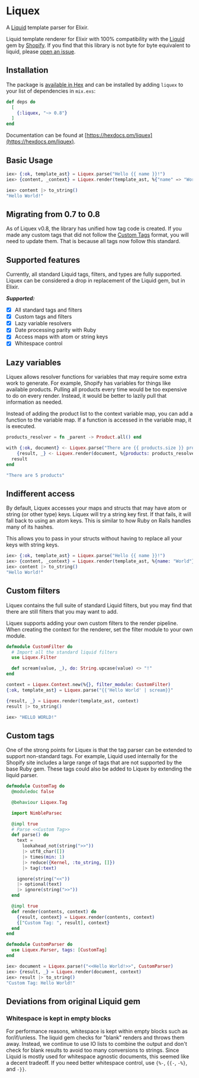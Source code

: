 # Liquex

A [Liquid](https://shopify.github.io/liquid/) template parser for Elixir.

Liquid template renderer for Elixir with 100% compatibility with the
[Liquid](https://shopify.github.io/liquid/) gem by [Shopify](https://www.shopify.com/).
If you find that this library is not byte for byte equivalent to liquid, please
[open an issue](https://github.com/markglenn/liquex/issues).

## Installation

The package is [available in Hex](https://hex.pm/packages/liquex) and can be installed
by adding `liquex` to your list of dependencies in `mix.exs`:

```elixir
def deps do
  [
    {:liquex, "~> 0.8"}
  ]
end
```

Documentation can be found at [https://hexdocs.pm/liquex](https://hexdocs.pm/liquex).

## Basic Usage

```elixir
iex> {:ok, template_ast} = Liquex.parse("Hello {{ name }}!")
iex> {content, _context} = Liquex.render(template_ast, %{"name" => "World"})

iex> content |> to_string()
"Hello World!"
```

## Migrating from 0.7 to 0.8

As of Liquex v0.8, the library has unified how tag code is created. If you made
any custom tags that did not follow the
[Custom Tags](https://hexdocs.pm/liquex/Liquex.html#module-custom-tags) format,
you will need to update them. That is because all tags now follow this standard.

## Supported features

Currently, all standard Liquid tags, filters, and types are fully supported.  Liquex can
be considered a drop in replacement of the Liquid gem, but in Elixir.

**_Supported:_**

- [x] All standard tags and filters
- [x] Custom tags and filters
- [x] Lazy variable resolvers
- [x] Date processing parity with Ruby
- [x] Access maps with atom or string keys
- [x] Whitespace control

## Lazy variables

Liquex allows resolver functions for variables that may require some extra
work to generate. For example, Shopify has variables for things like
available products. Pulling all products every time would be too expensive
to do on every render. Instead, it would be better to lazily pull that
information as needed.

Instead of adding the product list to the context variable map, you can add
a function to the variable map. If a function is accessed in the variable
map, it is executed.

```elixir
products_resolver = fn _parent -> Product.all() end

with {:ok, document} <- Liquex.parse("There are {{ products.size }} products"),
    {result, _} <- Liquex.render(document, %{products: products_resolver}) do
  result
end

"There are 5 products"
```

## Indifferent access

By default, Liquex accesses your maps and structs that may have atom or
string (or other type) keys. Liquex will try a string key first. If that
fails, it will fall back to using an atom keys.  This is similar to how
Ruby on Rails handles many of its hashes.

This allows you to pass in your structs without having to replace all your
keys with string keys.

```elixir
iex> {:ok, template_ast} = Liquex.parse("Hello {{ name }}!")
iex> {content, _context} = Liquex.render(template_ast, %{name: "World"})
iex> content |> to_string()
"Hello World!"
```

## Custom filters

Liquex contains the full suite of standard Liquid filters, but you may find that there are still
filters that you may want to add.

Liquex supports adding your own custom filters to the render pipeline.  When creating the context
for the renderer, set the filter module to your own module.

```elixir
defmodule CustomFilter do
  # Import all the standard liquid filters
  use Liquex.Filter

  def scream(value, _), do: String.upcase(value) <> "!"
end

context = Liquex.Context.new(%{}, filter_module: CustomFilter)
{:ok, template_ast} = Liquex.parse("{{'Hello World' | scream}}"

{result, _} = Liquex.render(template_ast, context)
result |> to_string()

iex> "HELLO WORLD!"
```

## Custom tags

One of the strong points for Liquex is that the tag parser can be extended to support non-standard
tags. For example, Liquid used internally for the Shopify site includes a large range of tags that
are not supported by the base Ruby gem.  These tags could also be added to Liquex by extending the
liquid parser.

```elixir
defmodule CustomTag do
  @moduledoc false

  @behaviour Liquex.Tag

  import NimbleParsec

  @impl true
  # Parse <<Custom Tag>>
  def parse() do
    text =
      lookahead_not(string(">>"))
      |> utf8_char([])
      |> times(min: 1)
      |> reduce({Kernel, :to_string, []})
      |> tag(:text)

    ignore(string("<<"))
    |> optional(text)
    |> ignore(string(">>"))
  end

  @impl true
  def render(contents, context) do
    {result, context} = Liquex.render(contents, context)
    {["Custom Tag: ", result], context}
  end
end

defmodule CustomParser do
  use Liquex.Parser, tags: [CustomTag]
end

iex> document = Liquex.parse!("<<Hello World!>>", CustomParser)
iex> {result, _} = Liquex.render(document, context)
iex> result |> to_string()
"Custom Tag: Hello World!"
```

## Deviations from original Liquid gem

### Whitespace is kept in empty blocks

For performance reasons, whitespace is kept within empty blocks such as
for/if/unless. The liquid gem checks for "blank" renders and throws them away.
Instead, we continue to use IO lists to combine the output and don't check for
blank results to avoid too many conversions to strings.  Since Liquid is mostly
used for whitespace agnostic documents, this seemed like a decent tradeoff. If
you need better whitespace control, use `{%-`, `{{-`, `-%}`, and `-}}`.